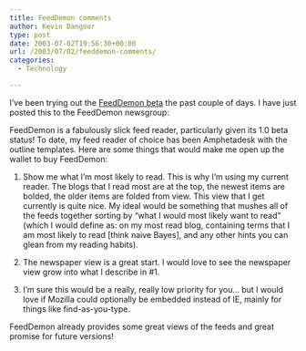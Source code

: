```yaml
---
title: FeedDemon comments
author: Kevin Dangoor
type: post
date: 2003-07-02T19:56:30+00:00
url: /2003/07/02/feeddemon-comments/
categories:
  - Technology

---
```

I&#8217;ve been trying out the [FeedDemon beta][1] the past couple of days. I have just posted this to the FeedDemon newsgroup:

FeedDemon is a fabulously slick feed reader, particularly given its 1.0 beta status! To date, my feed reader of choice has been Amphetadesk with the outline templates. Here are some things that would make me open up the wallet to buy FeedDemon:

1) Show me what I&#8217;m most likely to read. This is why I&#8217;m using my current reader. The blogs that I read most are at the top, the newest items are bolded, the older items are folded from view. This view that I get currently is quite nice. My ideal would be something that mushes all of the feeds together sorting by &#8220;what I would most likely want to read&#8221; (which I would define as: on my most read blog, containing terms that I am most likely to read [think naive Bayes], and any other hints you can glean from my reading habits).

2) The newspaper view is a great start. I would love to see the newspaper view grow into what I describe in #1.

3) I&#8217;m sure this would be a really, really low priority for you&#8230; but I would love if Mozilla could optionally be embedded instead of IE, mainly for things like find-as-you-type.

FeedDemon already provides some great views of the feeds and great promise for future versions!

 [1]: http://www.bradsoft.com/feeddemon/ "FeedDemon"